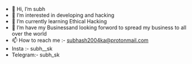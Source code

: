 - 👋 Hi, I’m subh
- 👀 I’m interested in developing and hacking
- 🌱 I’m currently learning Ethical Hacking 
- 💞️ I’m have my Businessand looking forword to spread my business to all over the world  
- 📫 How to reach me :- subhash2004ka@protonmail.com
-  Insta :- subh__sk
-  Telegram:- subh_sk
<!---
Subhash-subh1/Subhash-subh1 is a ✨ special ✨ repository because its `README.md` (this file) appears on your GitHub profile.
You can click the Preview link to take a look at your changes.
--->
